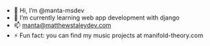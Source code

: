 - 👋 Hi, I’m @manta-msdev
- 🌱 I’m currently learning web app development with django
- 📫 manta@matthewstaleydev.com
- ⚡ Fun fact: you can find my music projects at manifold-theory.com

<!---
manta-msdev/manta-msdev is a ✨ special ✨ repository because its `README.md` (this file) appears on your GitHub profile.
You can click the Preview link to take a look at your changes.
--->
